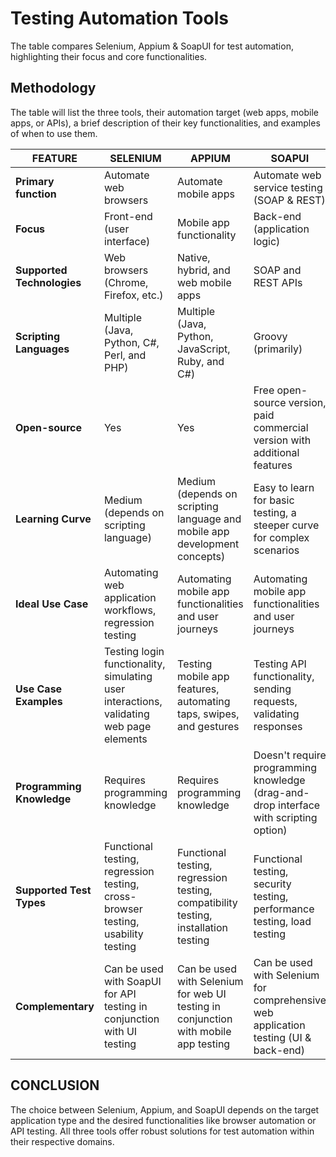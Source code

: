 # Testing Automation Tools

The table compares Selenium, Appium & SoapUI for test automation, highlighting their focus and core functionalities.

## Methodology

The table will list the three tools, their automation target (web apps, mobile apps, or APIs), a brief description of their key functionalities, and examples of when to use them.

| FEATURE | SELENIUM | APPIUM | SOAPUI |
|----------|---------|---------|-------|
| **Primary function** | Automate web browsers | Automate mobile apps | Automate web service testing (SOAP & REST) |
| **Focus** | Front-end (user interface) | Mobile app functionality | Back-end (application logic) |
| **Supported Technologies** | Web browsers (Chrome, Firefox, etc.) | Native, hybrid, and web mobile apps | SOAP and REST APIs | 
| **Scripting Languages** | Multiple (Java, Python, C#, Perl, and PHP) | Multiple (Java, Python, JavaScript, Ruby, and C#) | Groovy (primarily) | 
| **Open-source** | Yes | Yes | Free open-source version, paid commercial version with additional features |
| **Learning Curve** | Medium (depends on scripting language) | Medium (depends on scripting language and mobile app development concepts) | Easy to learn for basic testing, a steeper curve for complex scenarios |
| **Ideal Use Case** | Automating web application workflows, regression testing | Automating mobile app functionalities and user journeys | Automating mobile app functionalities and user journeys | Functional testing, performance testing, security testing of web services |
| **Use Case Examples** | Testing login functionality, simulating user interactions, validating web page elements | Testing mobile app features, automating taps, swipes, and gestures | Testing API functionality, sending requests, validating responses |
| **Programming Knowledge** | Requires programming knowledge | Requires programming knowledge | Doesn't require programming knowledge (drag-and-drop interface with scripting option) |
| **Supported Test Types** | Functional testing, regression testing, cross-browser testing, usability testing | Functional testing, regression testing, compatibility testing, installation testing | Functional testing, security testing, performance testing, load testing |
| **Complementary** | Can be used with SoapUI for API testing in conjunction with UI testing | Can be used with Selenium for web UI testing in conjunction with mobile app testing | Can be used with Selenium for comprehensive web application testing (UI & back-end) |

## CONCLUSION

The choice between Selenium, Appium, and SoapUI depends on the target application type and the desired functionalities like browser automation or API testing. All three tools offer robust solutions for test automation within their respective domains.
